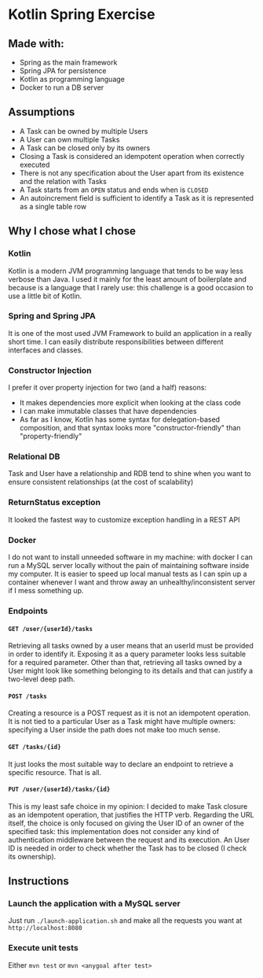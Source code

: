 # Kotlin Spring Exercise



## Made with:

- Spring as the main framework
- Spring JPA for persistence
- Kotlin as programming language
- Docker to run a DB server


## Assumptions

- A Task can be owned by multiple Users
- A User can own multiple Tasks
- A Task can be closed only by its owners
- Closing a Task is considered an idempotent operation when correctly executed
- There is not any specification about the User apart from its existence and the relation with Tasks
- A Task starts from an `OPEN` status and ends when is `CLOSED`
- An autoincrement field is sufficient to identify a Task as it is represented as a single table row


## Why I chose what I chose

### Kotlin
Kotlin is a modern JVM programming language that tends to be way less verbose than Java. I used it mainly for the least 
amount of boilerplate and because is a language that I rarely use: this challenge is a good occasion to use a little bit
of Kotlin.

### Spring and Spring JPA
It is one of the most used JVM Framework to build an application in a really short time. I can easily distribute
responsibilities between different interfaces and classes.

### Constructor Injection
I prefer it over property injection for two (and a half) reasons:
- It makes dependencies more explicit when looking at the class code
- I can make immutable classes that have dependencies
- As far as I know, Kotlin has some syntax for delegation-based composition, and that syntax looks more 
"constructor-friendly" than "property-friendly"

### Relational DB
Task and User have a relationship and RDB tend to shine when you want to ensure consistent relationships (at the 
cost of scalability)

### ReturnStatus exception
It looked the fastest way to customize exception handling in a REST API

### Docker
I do not want to install unneeded software in my machine: with docker I can run a MySQL server locally without the pain 
of maintaining software inside my computer. It is easier to speed up local manual tests as I can spin up a container 
whenever I want and throw away an unhealthy/inconsistent server if I mess something up.

### Endpoints
#### `GET /user/{userId}/tasks`
Retrieving all tasks owned by a user means that an userId must be provided in order to identify it. Exposing it as a query
parameter looks less suitable for a required parameter. Other than that, retrieving all tasks owned by a User might look
like something belonging to its details and that can justify a two-level deep path.
#### `POST /tasks`
Creating a resource is a POST request as it is not an idempotent operation. It is not tied to a particular User as a Task
might have multiple owners: specifying a User inside the path does not make too much sense.
#### `GET /tasks/{id}`
It just looks the most suitable way to declare an endpoint to retrieve a specific resource. That is all.
#### `PUT /user/{userId}/tasks/{id}`
This is my least safe choice in my opinion: I decided to make Task closure as an idempotent operation, that justifies
the HTTP verb. Regarding the URL itself, the choice is only focused on giving the User ID of an owner of the specified
task: this implementation does not consider any kind of authentication middleware between the request and its execution.
An User ID is needed in order to check whether the Task has to be closed (I check its ownership).


## Instructions
### Launch the application with a MySQL server
Just run `./launch-application.sh` and make all the requests you want at `http://localhost:8080`
### Execute unit tests
Either `mvn test` or `mvn <anygoal after test>`
